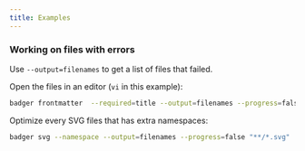 ```yaml
---
title: Examples
---
```


### Working on files with errors

Use `--output=filenames` to get a list of files that failed.

Open the files in an editor (`vi` in this example):
```bash
badger frontmatter  --required=title --output=filenames --progress=false "./docs/**/*.md" | xargs vi
```

Optimize every SVG files that has extra namespaces:
```bash
badger svg --namespace --output=filenames --progress=false "**/*.svg" | xargs svgo
```
